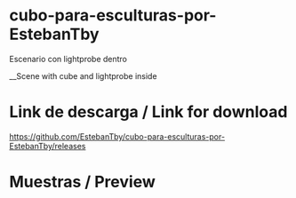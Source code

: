 # cubo-para-esculturas-por-EstebanTby
Escenario con lightprobe dentro 

__Scene with cube and lightprobe inside


# Link de descarga / Link for download
https://github.com/EstebanTby/cubo-para-esculturas-por-EstebanTby/releases

# Muestras / Preview
